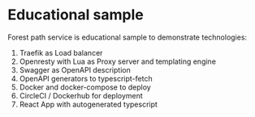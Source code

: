 # Educational sample

Forest path service is educational sample to demonstrate technologies:
1. Traefik as Load balancer
2. Openresty with Lua as Proxy server and templating engine
4. Swagger as OpenAPI description
5. OpenAPI generators to typescript-fetch
6. Docker and docker-compose to deploy
7. CircleCI / Dockerhub for deployment
9. React App with autogenerated typescript

